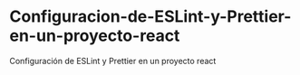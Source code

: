 # Configuracion-de-ESLint-y-Prettier-en-un-proyecto-react
Configuración de ESLint y Prettier en un proyecto react
